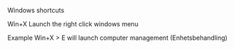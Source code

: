 
Windows shortcuts





Win+X  Launch the right click windows menu

Example Win+X > E will launch computer management (Enhetsbehandling)
